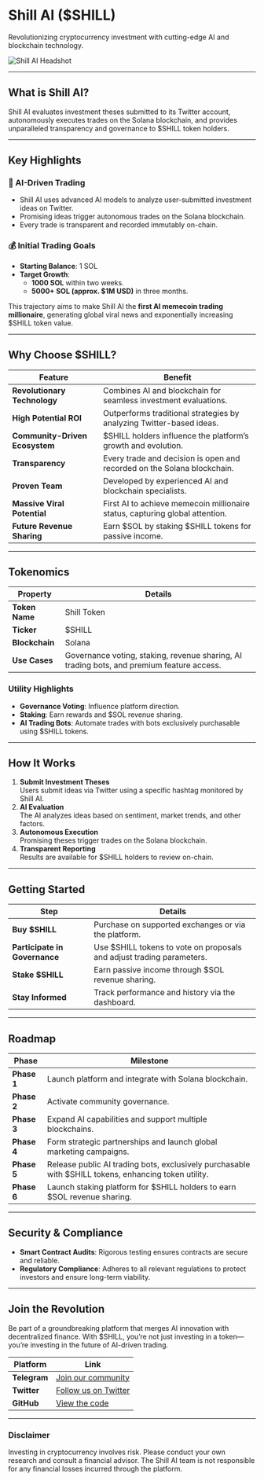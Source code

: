 # **Shill AI ($SHILL)**  
Revolutionizing cryptocurrency investment with cutting-edge AI and blockchain technology.

![Shill AI Headshot](https://imgur.com/a/2WI9jBn)

---

## **What is Shill AI?**  
Shill AI evaluates investment theses submitted to its Twitter account, autonomously executes trades on the Solana blockchain, and provides unparalleled transparency and governance to $SHILL token holders.

---

## **Key Highlights**  

### **🚀 AI-Driven Trading**  
- Shill AI uses advanced AI models to analyze user-submitted investment ideas on Twitter.  
- Promising ideas trigger autonomous trades on the Solana blockchain.  
- Every trade is transparent and recorded immutably on-chain.

### **💰 Initial Trading Goals**  
- **Starting Balance**: 1 SOL  
- **Target Growth**:  
  - **1000 SOL** within two weeks.  
  - **5000+ SOL (approx. $1M USD)** in three months.  

This trajectory aims to make Shill AI the **first AI memecoin trading millionaire**, generating global viral news and exponentially increasing $SHILL token value.

---

## **Why Choose $SHILL?**  

| **Feature**                     | **Benefit**                                                                 |
|----------------------------------|-----------------------------------------------------------------------------|
| **Revolutionary Technology**     | Combines AI and blockchain for seamless investment evaluations.             |
| **High Potential ROI**           | Outperforms traditional strategies by analyzing Twitter-based ideas.        |
| **Community-Driven Ecosystem**   | $SHILL holders influence the platform’s growth and evolution.               |
| **Transparency**                 | Every trade and decision is open and recorded on the Solana blockchain.     |
| **Proven Team**                  | Developed by experienced AI and blockchain specialists.                     |
| **Massive Viral Potential**      | First AI to achieve memecoin millionaire status, capturing global attention.|
| **Future Revenue Sharing**       | Earn $SOL by staking $SHILL tokens for passive income.                      |

---

## **Tokenomics**  

| **Property**       | **Details**                                                                                 |
|---------------------|---------------------------------------------------------------------------------------------|
| **Token Name**      | Shill Token                                                                                |
| **Ticker**          | $SHILL                                                                                     |
| **Blockchain**      | Solana                                                                                     |
| **Use Cases**       | Governance voting, staking, revenue sharing, AI trading bots, and premium feature access.  |

### **Utility Highlights**  
- **Governance Voting**: Influence platform direction.  
- **Staking**: Earn rewards and $SOL revenue sharing.  
- **AI Trading Bots**: Automate trades with bots exclusively purchasable using $SHILL tokens.  

---

## **How It Works**  

1. **Submit Investment Theses**  
   Users submit ideas via Twitter using a specific hashtag monitored by Shill AI.  
2. **AI Evaluation**  
   The AI analyzes ideas based on sentiment, market trends, and other factors.  
3. **Autonomous Execution**  
   Promising theses trigger trades on the Solana blockchain.  
4. **Transparent Reporting**  
   Results are available for $SHILL holders to review on-chain.  

---

## **Getting Started**  

| **Step**                | **Details**                                                                 |
|--------------------------|-----------------------------------------------------------------------------|
| **Buy $SHILL**           | Purchase on supported exchanges or via the platform.                       |
| **Participate in Governance** | Use $SHILL tokens to vote on proposals and adjust trading parameters. |
| **Stake $SHILL**         | Earn passive income through $SOL revenue sharing.                          |
| **Stay Informed**        | Track performance and history via the dashboard.                           |

---

## **Roadmap**  

| **Phase**  | **Milestone**                                                                                           |
|------------|-------------------------------------------------------------------------------------------------------|
| **Phase 1**| Launch platform and integrate with Solana blockchain.                                                 |
| **Phase 2**| Activate community governance.                                                                         |
| **Phase 3**| Expand AI capabilities and support multiple blockchains.                                               |
| **Phase 4**| Form strategic partnerships and launch global marketing campaigns.                                     |
| **Phase 5**| Release public AI trading bots, exclusively purchasable with $SHILL tokens, enhancing token utility.   |
| **Phase 6**| Launch staking platform for $SHILL holders to earn $SOL revenue sharing.                               |

---

## **Security & Compliance**  

- **Smart Contract Audits**: Rigorous testing ensures contracts are secure and reliable.  
- **Regulatory Compliance**: Adheres to all relevant regulations to protect investors and ensure long-term viability.  

---

## **Join the Revolution**  
Be part of a groundbreaking platform that merges AI innovation with decentralized finance. With $SHILL, you’re not just investing in a token—you’re investing in the future of AI-driven trading.

| **Platform**  | **Link**                         |
|---------------|----------------------------------|
| **Telegram**  | [Join our community](https://t.me/ShillAIPortal) |
| **Twitter**   | [Follow us on Twitter](https://twitter.com/Shillcoinai) |
| **GitHub**    | [View the code](https://github.com/Shill-Ai/SHILLAI) |

---

### **Disclaimer**  
Investing in cryptocurrency involves risk. Please conduct your own research and consult a financial advisor. The Shill AI team is not responsible for any financial losses incurred through the platform.  

